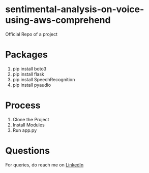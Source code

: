 # sentimental-analysis-on-voice-using-aws-comprehend
Official Repo of a project

# Packages
1. pip install boto3
2. pip install flask
3. pip install SpeechRecognition
4. pip install pyaudio

# Process
1. Clone the Project
2. Install Modules
3. Run app.py

# Questions
For queries, do reach me on <a href="https://linkedin.com/in/MadhuPIoT">LinkedIn</a>
